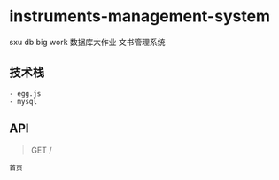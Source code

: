 # instruments-management-system

sxu db big work
数据库大作业 文书管理系统

## 技术栈
    - egg.js
    - mysql

## API
    
>GET /
```
首页
```
